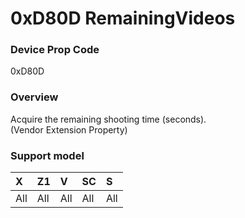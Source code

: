 # 0xD80D RemainingVideos

### Device Prop Code

0xD80D

### Overview

Acquire the remaining shooting time (seconds).  
(Vendor Extension Property)

### Support model

| X | Z1 | V | SC | S |
|:--|:--|:--|:--|:--|
| All | All | All | All | All |

